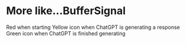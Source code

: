 # More like...BufferSignal
Red when starting
Yellow icon when ChatGPT is generating a response
Green icon when ChatGPT is finished generating
